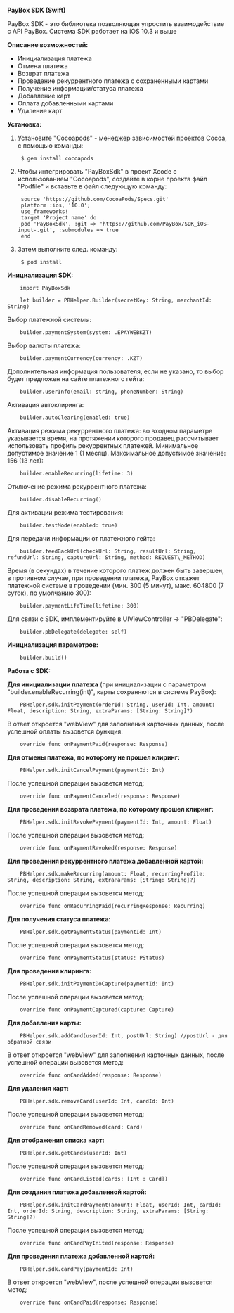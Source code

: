 **PayBox SDK (Swift)**

PayBox SDK - это библиотека позволяющая упростить взаимодействие с API PayBox. Система SDK работает на iOS 10.3 и выше

**Описание возможностей:**

- Инициализация платежа
- Отмена платежа
- Возврат платежа
- Проведение рекуррентного платежа с сохраненными картами
- Получение информации/статуса платежа
- Добавление карт
- Оплата добавленными картами
- Удаление карт

**Установка:**

1. Установите &quot;Cocoapods&quot; - менеджер зависимостей проектов Cocoa, с помощью команды:

        $ gem install cocoapods

1. Чтобы интегрировать &quot;PayBoxSdk&quot; в проект Xcode с использованием &quot;Cocoapods&quot;, создайте в корне проекта файл &quot;Podfile&quot; и вставьте в файл следующую команду:

        source 'https://github.com/CocoaPods/Specs.git' 
        platform :ios, '10.0';
        use_frameworks!
        target 'Project name' do
        pod 'PayBoxSdk', :git => 'https://github.com/PayBox/SDK_iOS-input-.git', :submodules => true
        end
1. Затем выполните след. команду:
        
        $ pod install

**Инициализация SDK:**

        import PayBoxSdk

        let builder = PBHelper.Builder(secretKey: String, merchantId: String)

Выбор платежной системы:

        builder.paymentSystem(system: .EPAYWEBKZT)

Выбор валюты платежа:

        builder.paymentCurrency(currency: .KZT)

Дополнительная информация пользователя, если не указано, то выбор будет предложен на сайте платежного гейта:

        builder.userInfo(email: string, phoneNumber: String)

Активация автоклиринга:

        builder.autoClearing(enabled: true)

Активация режима рекуррентного платежа: во входном параметре указывается время, на протяжении которого продавец рассчитывает использовать профиль рекуррентных платежей. Минимальное допустимое значение 1 (1 месяц). Максимальное допустимое значение: 156 (13 лет):

        builder.enableRecurring(lifetime: 3)

Отключение режима рекуррентного платежа:

        builder.disableRecurring()

Для активации режима тестирования:

        builder.testMode(enabled: true)

Для передачи информации от платежного гейта:

        builder.feedBackUrl(checkUrl: String, resultUrl: String, refundUrl: String, captureUrl: String, method: REQUEST\_METHOD)

Время (в секундах) в течение которого платеж должен быть завершен, в противном случае, при проведении платежа, PayBox откажет платежной системе в проведении (мин. 300 (5 минут), макс. 604800 (7 суток), по умолчанию 300):

        builder.paymentLifeTime(lifetime: 300)

Для связи с SDK,  имплементируйте в UIViewController -&gt; &quot;PBDelegate&quot;:

        builder.pbDelegate(delegate: self)

**Инициализация параметров:**

        builder.build()

**Работа с SDK:**

**Для инициализации платежа** (при инициализации с параметром &quot;builder.enableRecurring(int)&quot;, карты сохраняются в системе PayBox):

        PBHelper.sdk.initPayment(orderId: String, userId: Int, amount: Float, description: String, extraParams: [String: String]?)

В ответ откроется &quot;webView&quot; для заполнения карточных данных, после успешной оплаты вызовется функция:

        override func onPaymentPaid(response: Response)

**Для отмены платежа, по которому не прошел клиринг:**

        PBHelper.sdk.initCancelPayment(paymentId: Int)

После успешной операции вызовется метод:

        override func onPaymentCanceled(response: Response)

**Для проведения возврата платежа, по которому прошел клиринг:**

        PBHelper.sdk.initRevokePayment(paymentId: Int, amount: Float)

После успешной операции вызовется метод:

        override func onPaymentRevoked(response: Response)

**Для проведения рекуррентного платежа добавленной картой:**

        PBHelper.sdk.makeRecurring(amount: Float, recurringProfile: String, description: String, extraParams: [String: String]?)

После успешной операции вызовется метод:

        override func onRecurringPaid(recurringResponse: Recurring)

**Для получения статуса платежа:**

        PBHelper.sdk.getPaymentStatus(paymentId: Int)

После успешной операции вызовется метод:

        override func onPaymentStatus(status: PStatus)

**Для проведения клиринга:**

        PBHelper.sdk.initPaymentDoCapture(paymentId: Int)

После успешной операции вызовется метод:

        override func onPaymentCaptured(capture: Capture)

**Для добавления карты:**

        PBHelper.sdk.addCard(userId: Int, postUrl: String) //postUrl - для обратной связи

В ответ откроется &quot;webView&quot; для заполнения карточных данных, после успешной операции вызовется метод:

        override func onCardAdded(response: Response)

**Для удаления карт:**

        PBHelper.sdk.removeCard(userId: Int, cardId: Int)

После успешной операции вызовется метод:

        override func onCardRemoved(card: Card)

**Для отображения списка карт:**

        PBHelper.sdk.getCards(userId: Int)

После успешной операции вызовется метод:

        override func onCardListed(cards: [Int : Card])

**Для создания платежа добавленной картой:**

        PBHelper.sdk.initCardPayment(amount: Float, userId: Int, cardId: Int, orderId: String, description: String, extraParams: [String: String]?)

После успешной операции вызовется метод:

        override func onCardPayInited(response: Response)

**Для проведения платежа добавленной картой:**

        PBHelper.sdk.cardPay(paymentId: Int)

В ответ откроется &quot;webView&quot;, после успешной операции вызовется метод:

        override func onCardPaid(response: Response)

